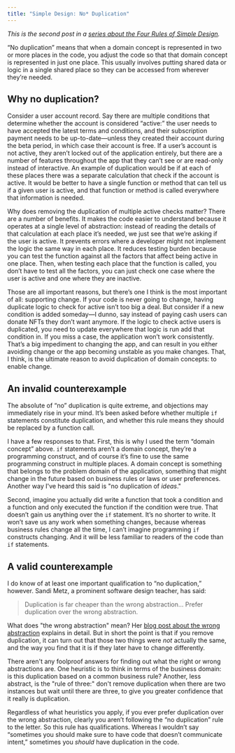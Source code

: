 ```yaml
---
title: "Simple Design: No* Duplication"
---
```


_This is the second post in a [series about the Four Rules of Simple Design](/2024/03/06/simple-design-reveals-intention.html)._

“No duplication” means that when a domain concept is represented in two or more places in the code, you adjust the code so that that domain concept is represented in just one place. This usually involves putting shared data or logic in a single shared place so they can be accessed from wherever they’re needed.

## Why no duplication?
Consider a user account record. Say there are multiple conditions that determine whether the account is considered “active:” the user needs to have accepted the latest terms and conditions, and their subscription payment needs to be up-to-date—unless they created their account during the beta period, in which case their account is free. If a user’s account is not active, they aren’t locked out of the application entirely, but there are a number of features throughout the app that they can’t see or are read-only instead of interactive. An example of duplication would be if at each of these places there was a separate calculation that check if the account is active. It would be better to have a single function or method that can tell us if a given user is active, and that function or method is called everywhere that information is needed.

Why does removing the duplication of multiple active checks matter? There are a number of benefits. It makes the code easier to understand because it operates at a single level of abstraction: instead of reading the details of that calculation at each place it’s needed, we just see that we’re asking if the user is active. It prevents errors where a developer might not implement the logic the same way in each place. It reduces testing burden because you can test the function against all the factors that affect being active in one place. Then, when testing each place that the function is called, you don’t have to test all the factors, you can just check one case where the user is active and one where they are inactive.

Those are all important reasons, but there’s one I think is the most important of all: supporting change. If your code is never going to change, having duplicate logic to check for active isn’t too big a deal. But consider if a new condition is added someday—I dunno, say instead of paying cash users can donate NFTs they don’t want anymore. If the logic to check active users is duplicated, you need to update everywhere that logic is run add that condition in. If you miss a case, the application won’t work consistently. That’s a big impediment to changing the app, and can result in you either avoiding change or the app becoming unstable as you make changes. That, I think, is the ultimate reason to avoid duplication of domain concepts: to enable change.

## An invalid counterexample
The absolute of “no” duplication is quite extreme, and objections may immediately rise in your mind. It’s been asked before whether multiple `if` statements constitute duplication, and whether this rule means they should be replaced by a function call.

I have a few responses to that. First, this is why I used the term “domain concept” above. `if` statements aren’t a domain concept, they’re a programming construct, and of course it’s fine to use the same programming construct in multiple places. A domain concept is something that belongs to the problem domain of the application, something that might change in the future based on business rules or laws or user preferences. Another way I've heard this said is "no duplication of *ideas*."

Second, imagine you actually did write a function that took a condition and a function and only executed the function if the condition were true. That doesn’t gain us anything over the `if` statement. It’s no shorter to write. It won’t save us any work when something changes, because whereas business rules change all the time, I can’t imagine programming `if` constructs changing. And it will be less familiar to readers of the code than `if` statements.

## A valid counterexample
I do know of at least one important qualification to “no duplication,” however. Sandi Metz, a prominent software design teacher, has said:

> Duplication is far cheaper than the wrong abstraction… Prefer duplication over the wrong abstraction.

What does "the wrong abstraction" mean? Her [blog post about the wrong abstraction](https://sandimetz.com/blog/2016/1/20/the-wrong-abstraction) explains in detail. But in short the point is that if you remove duplication, it can turn out that those two things were *not* actually the same, and the way you find that it is if they later have to change differently.

There aren't any foolproof answers for finding out what the right or wrong abstractions are. One heuristic is to think in terms of the business domain: is this duplication based on a common business rule? Another, less abstract, is the "rule of three:" don't remove duplication when there are two instances but wait until there are three, to give you greater confidence that it really is duplication.

Regardless of what heuristics you apply, if you ever prefer duplication over the wrong abstraction, clearly you aren’t following the “no duplication” rule to the letter. So this rule has qualifications. Whereas I wouldn’t say “sometimes you should make sure to have code that doesn’t communicate intent,” sometimes you *should* have duplication in the code.
